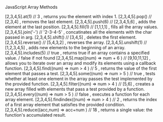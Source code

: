 JavaScript Array Methods 


[2,3,4,5].at(1)         // 3 ,  returns you the element with index 1.
[2,3,4,5].pop()         // [2,3,4] ,  removes the last element.
[2,3,4,5].push(6)       // [2,3,4,5,6] ,  adds the element at the last position.
[2,3,4,5].fill(1)       // [1,1,1,1] , fills all the array values.
[2,3,4,5].join('-')     // '2-3-4-5' , concatinates all the elements with the char passed in arg.
[2,3,4,5].shift()       // [3,4,5] , deletes the first element.
[2,3,4,5].reverse()     // [5,4,3,2] , reverses the array.
[2,3,4,5].unshift(1)    // [1,2,3,4,5] , adds new elements to the beginning of an array.
[2,3,4,5].includes(5)   // true , returns true if an array contains a specified value. / false if not found
[2,3,4,5].map((num) => num + 6 ) // [9,10,11,12] , allows you to iterate over an array and modify its elements using a callback function. 
[2,3,4,5].find((num) => num > 4 ) // 5 , returns the value of the first element that passes a test.
[2,3,4,5].some((num) => num > 5 ) // true , tests whether at least one element in the array passes the test implemented by the provided function.
[2,3,4,5].filter((num) => num > 4 ) // [5,6] , creates a new array filled with elements that pass a test provided by a function.
[2,3,4,5].every((num) => num > 5 ) // false , executes a function for each array element.
[2,3,4,5].findindex((num) => num > 4 ) // 2 ,  returns the index of a first array element that satisfies the provided condition.
[2,3,4,5].reduce((acc,num) => acc+num ) // 18 , returns a single value: the function's accumulated result.


